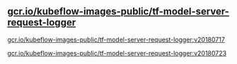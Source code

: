
[gcr.io/kubeflow-images-public/tf-model-server-request-logger](https://hub.docker.com/r/anjia0532/kubeflow-images-public.tf-model-server-request-logger/tags/)
-----


[gcr.io/kubeflow-images-public/tf-model-server-request-logger:v20180717](https://hub.docker.com/r/anjia0532/kubeflow-images-public.tf-model-server-request-logger/tags/)


[gcr.io/kubeflow-images-public/tf-model-server-request-logger:v20180723](https://hub.docker.com/r/anjia0532/kubeflow-images-public.tf-model-server-request-logger/tags/)


